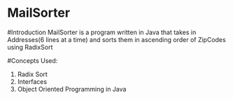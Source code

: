 # MailSorter

#Introduction
MailSorter is a program written in Java that takes in Addresses(6 lines at a time) and sorts them in ascending order of ZipCodes using RadixSort

#Concepts Used:
  1. Radix Sort
  2. Interfaces
  3. Object Oriented Programming in Java

